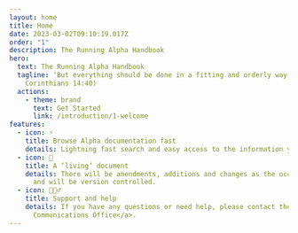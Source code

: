 ```yaml
---
layout: home
title: Home
date: 2023-03-02T09:10:19.017Z
order: "1"
description: The Running Alpha Handbook
hero:
  text: The Running Alpha Handbook
  tagline: ‘But everything should be done in a fitting and orderly way.’ (1
    Corinthians 14:40)
  actions:
    - theme: brand
      text: Get Started
      link: /introduction/1-welcome
features:
  - icon: ⚡️
    title: Browse Alpha documentation fast
    details: Lightning fast search and easy access to the information your parish needs.
  - icon: 📝
    title: A ‘living’ document
    details: There will be amendments, additions and changes as the occasion demands
      and will be version controlled.
  - icon: 🙋🏻‍♂️
    title: Support and help
    details: If you have any questions or need help, please contact the <a href="mailto:alphagoodshepherdgp@gmail.com">Alpha Good Shepherd
      Communications Office</a>.
---
```


<script setup>
  if (window.netlifyIdentity) {
    window.netlifyIdentity.on("init", user => {
      if (!user) {
        window.netlifyIdentity.on("login", () => {
          document.location.href = "/admin/";
        });
      }
    });
  }
</script>
